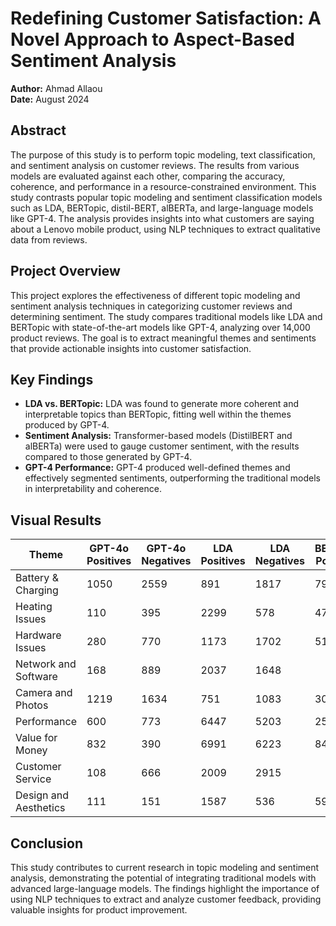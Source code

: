 # Redefining Customer Satisfaction: A Novel Approach to Aspect-Based Sentiment Analysis

**Author:** Ahmad Allaou  
**Date:** August 2024

## Abstract
The purpose of this study is to perform topic modeling, text classification, and sentiment analysis on customer reviews. The results from various models are evaluated against each other, comparing the accuracy, coherence, and performance in a resource-constrained environment. This study contrasts popular topic modeling and sentiment classification models such as LDA, BERTopic, distil-BERT, alBERTa, and large-language models like GPT-4. The analysis provides insights into what customers are saying about a Lenovo mobile product, using NLP techniques to extract qualitative data from reviews.

## Project Overview
This project explores the effectiveness of different topic modeling and sentiment analysis techniques in categorizing customer reviews and determining sentiment. The study compares traditional models like LDA and BERTopic with state-of-the-art models like GPT-4, analyzing over 14,000 product reviews. The goal is to extract meaningful themes and sentiments that provide actionable insights into customer satisfaction.

## Key Findings
- **LDA vs. BERTopic:** LDA was found to generate more coherent and interpretable topics than BERTopic, fitting well within the themes produced by GPT-4.
- **Sentiment Analysis:** Transformer-based models (DistilBERT and alBERTa) were used to gauge customer sentiment, with the results compared to those generated by GPT-4.
- **GPT-4 Performance:** GPT-4 produced well-defined themes and effectively segmented sentiments, outperforming the traditional models in interpretability and coherence.

## Visual Results
| Theme                   | GPT-4o Positives | GPT-4o Negatives | LDA Positives | LDA Negatives | BERTopic Positives | BERTopic Negatives |
|-------------------------|-----------------|-----------------|--------------|--------------|-------------------|-------------------|
| Battery & Charging      | 1050             | 2559            | 891          | 1817         | 7953              | 14478             |
| Heating Issues          | 110              | 395             | 2299         | 578          | 4771              | 6803              |
| Hardware Issues         | 280              | 770             | 1173         | 1702         | 519               | 667               |
| Network and Software    | 168              | 889             | 2037         | 1648         |                   |                   |
| Camera and Photos       | 1219             | 1634            | 751          | 1083         | 3035              | 6034              |
| Performance             | 600              | 773             | 6447         | 5203         | 2545              | 1044              |
| Value for Money         | 832              | 390             | 6991         | 6223         | 8450              | 6078              |
| Customer Service        | 108              | 666             | 2009         | 2915         |                   |                   |
| Design and Aesthetics   | 111              | 151             | 1587         | 536          | 5905              | 5034              |


## Conclusion
This study contributes to current research in topic modeling and sentiment analysis, demonstrating the potential of integrating traditional models with advanced large-language models. The findings highlight the importance of using NLP techniques to extract and analyze customer feedback, providing valuable insights for product improvement.
